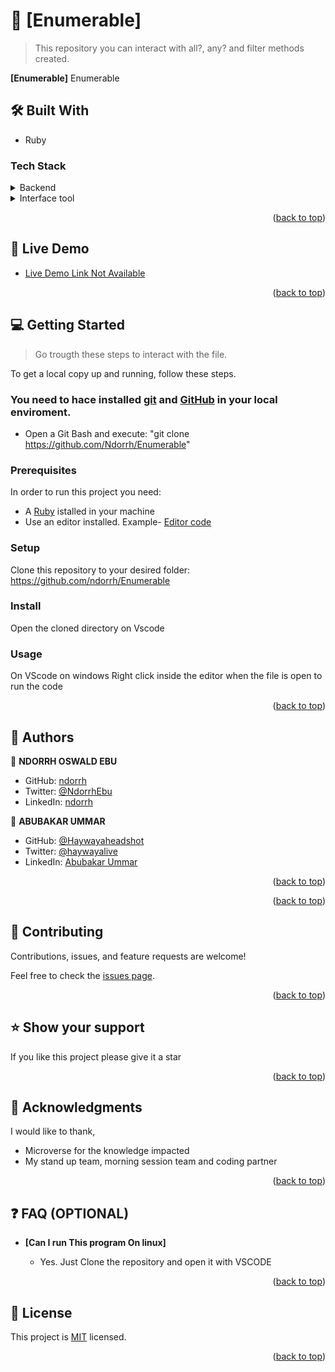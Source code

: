 <a name="readme-top"></a>

<!--
HOW TO USE:
This is an example of how you may give instructions on setting up your project locally.

Modify this file to match your project and remove sections that don't apply.

REQUIRED SECTIONS:
- Table of Contents
- About the Project
  - Built With
  - Live Demo
- Getting Started
- Authors
- Future Features
- Contributing
- Show your support
- Acknowledgements
- License

OPTIONAL SECTIONS:
- FAQ


</div>

# 📗 Table of Contents

- [📗 Table of Contents](#-table-of-contents)
- [📖 \[Morse code message Decoder\] ](#-morse-code-message-decoder-)
  - [🛠 Built With ](#-built-with-)
    - [Tech Stack Server side](#tech-stack-server-side)
  - [🚀 Live Demo ](#-live-demo-)
  - [💻 Getting Started ](#-getting-started-)
    - [Prerequisites](#prerequisites)
    - [Setup](#setup)
    - [Install](#install)
    - [Usage](#usage)
  - [👥 Authors ](#-authors-)
  - [🤝 Contributing ](#-contributing-)
  - [⭐️ Show your support ](#️-show-your-support-)
  - [🙏 Acknowledgments ](#-acknowledgments-)
  - [❓ FAQ (OPTIONAL) ](#-faq-optional-)
  - [📝 License ](#-license-)

<!-- PROJECT DESCRIPTION -->

# 📖 [Enumerable] <a name="about-project"></a>

> This repository you can interact with all?, any? and  filter methods created.

**[Enumerable]** Enumerable

## 🛠 Built With <a name="built-with"></a>
- Ruby

### Tech Stack <a name="tech-stack"></a>


<details>
  <summary>Backend</summary>
  <ul>
    <li><a href="https://www.ruby-lang.org/en/">Ruby</a></li>
  </ul>
</details>


<details>
<summary>Interface tool</summary>
  <ul>
    <li><a href="https://code.visualstudio.com/">Viual Studio Code</a></li>
  </ul>
</details>

<p align="right">(<a href="#readme-top">back to top</a>)</p>

<!-- LIVE DEMO -->

## 🚀 Live Demo <a name="live-demo"></a>

- [Live Demo Link Not Available]()

<p align="right">(<a href="#readme-top">back to top</a>)</p>

## 💻 Getting Started <a name="getting-started"></a>

> Go trougth these steps to interact with the file.

To get a local copy up and running, follow these steps.

### You need to hace installed [git](https://git-scm.com/) and [GitHub](https://github.com/) in your local enviroment.

- Open a Git Bash and execute: "git clone https://github.com/Ndorrh/Enumerable"
  
### Prerequisites

In order to run this project you need:

- A [Ruby](https://www.ruby-lang.org/en/) istalled in your machine 
- Use an editor installed. 
    Example-  [Editor code](https://www.creativebloq.com/advice/best-code-editors)

### Setup

Clone this repository to your desired folder: https://github.com/ndorrh/Enumerable

<!--
Example commands:

```sh
  cd my-folder
  git clone git@github.com:my:ndorrh/enumerable.git
```
--->

### Install

Open the cloned directory on Vscode

<!--
Example command:

```sh
  cd Enumerble
  gem install
```
--->

### Usage

 On VScode on windows Right click inside the editor when the file is open to run the code

<p align="right">(<a href="#readme-top">back to top</a>)</p>

## 👥 Authors <a name="authors"></a>

👤 **NDORRH OSWALD EBU**

- GitHub: [ndorrh](https://github.com/ndorrh)
- Twitter: [@NdorrhEbu](https://twitter.com/NdorrhEbu)
- LinkedIn: [ndorrh](https://linkedin.com/in/ndorrhoswaldebu)


👤 **ABUBAKAR UMMAR**

- GitHub: [@Haywayaheadshot](https://github.com/Haywayaheadshot)
- Twitter: [@haywayalive](https://twitter.com/haywayalive)
- LinkedIn: [Abubakar Ummar](https://www.linkedin.com/in/abubakar-ummar/)
  

<p align="right">(<a href="#readme-top">back to top</a>)</p>

<p align="right">(<a href="#readme-top">back to top</a>)</p>


## 🤝 Contributing <a name="contributing"></a>

Contributions, issues, and feature requests are welcome!

Feel free to check the [issues page](../../issues/).

<p align="right">(<a href="#readme-top">back to top</a>)</p>

<!-- SUPPORT -->

## ⭐️ Show your support <a name="support"></a>

If you like this project please give it a star

<p align="right">(<a href="#readme-top">back to top</a>)</p>

<!-- ACKNOWLEDGEMENTS -->

## 🙏 Acknowledgments <a name="acknowledgements"></a>
I would like to thank,
- Microverse for the knowledge impacted
- My stand up team, morning session team and coding partner

<p align="right">(<a href="#readme-top">back to top</a>)</p>


## ❓ FAQ (OPTIONAL) <a name="faq"></a>

- **[Can I run This program On linux]**

  - Yes. Just Clone the repository and open it with VSCODE 

<p align="right">(<a href="#readme-top">back to top</a>)</p>

## 📝 License <a name="license"></a>

This project is [MIT](./MIT.md) licensed.

<p align="right">(<a href="#readme-top">back to top</a>)</p>

